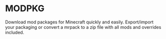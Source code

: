 # MODPKG

Download mod packages for Minecraft quickly and easily. Export/import your packaging or convert a mrpack to a zip file with all mods and overrides included.